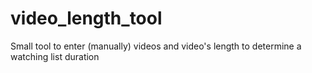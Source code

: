 # video_length_tool
Small tool to enter (manually) videos and video's length to determine a watching list duration
